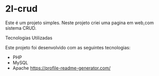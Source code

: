 # 2I-crud
Este é um projeto simples. Neste projeto criei uma pagina em web,com sistema CRUD.   

Tecnologias Utilizadas

Este projeto foi desenvolvido com as seguintes tecnologias:

- PHP
- MySQL
- Apache
https://profile-readme-generator.com/
